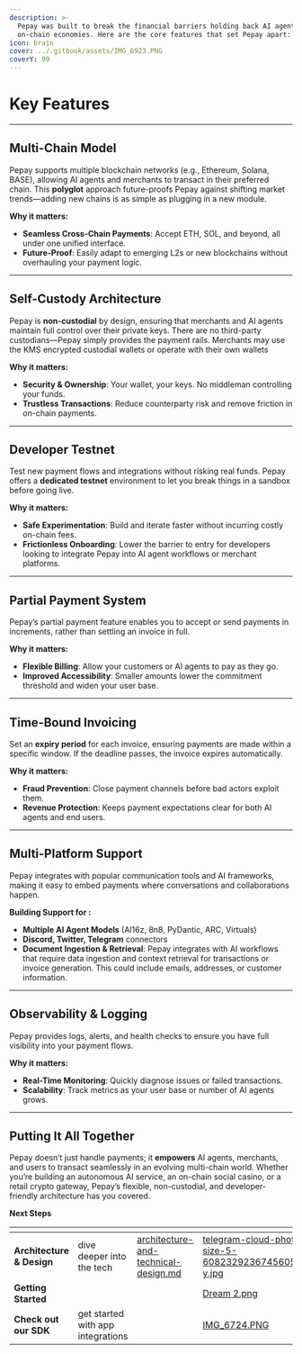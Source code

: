 ```yaml
---
description: >-
  Pepay was built to break the financial barriers holding back AI agents and
  on-chain economies. Here are the core features that set Pepay apart:
icon: brain
cover: ../.gitbook/assets/IMG_6923.PNG
coverY: 99
---
```


# Key Features

***

## Multi-Chain Model

Pepay supports multiple blockchain networks (e.g., Ethereum, Solana, BASE), allowing AI agents and merchants to transact in their preferred chain. This **polyglot** approach future-proofs Pepay against shifting market trends—adding new chains is as simple as plugging in a new module.

**Why it matters:**

* **Seamless Cross-Chain Payments**: Accept ETH, SOL, and beyond, all under one unified interface.
* **Future-Proof**: Easily adapt to emerging L2s or new blockchains without overhauling your payment logic.

***

## Self-Custody Architecture

Pepay is **non-custodial** by design, ensuring that merchants and AI agents maintain full control over their private keys. There are no third-party custodians—Pepay simply provides the payment rails. Merchants may use the KMS encrypted custodial wallets or operate with their own wallets

**Why it matters:**

* **Security & Ownership**: Your wallet, your keys. No middleman controlling your funds.
* **Trustless Transactions**: Reduce counterparty risk and remove friction in on-chain payments.

***

## Developer Testnet

Test new payment flows and integrations without risking real funds. Pepay offers a **dedicated testnet** environment to let you break things in a sandbox before going live.

**Why it matters:**

* **Safe Experimentation**: Build and iterate faster without incurring costly on-chain fees.
* **Frictionless Onboarding**: Lower the barrier to entry for developers looking to integrate Pepay into AI agent workflows or merchant platforms.

***

## Partial Payment System

Pepay’s partial payment feature enables you to accept or send payments in increments, rather than settling an invoice in full.

**Why it matters:**

* **Flexible Billing**: Allow your customers or AI agents to pay as they go.
* **Improved Accessibility**: Smaller amounts lower the commitment threshold and widen your user base.

***

## Time-Bound Invoicing

Set an **expiry period** for each invoice, ensuring payments are made within a specific window. If the deadline passes, the invoice expires automatically.

**Why it matters:**

* **Fraud Prevention**: Close payment channels before bad actors exploit them.
* **Revenue Protection**: Keeps payment expectations clear for both AI agents and end users.

***

## Multi-Platform Support

Pepay integrates with popular communication tools and AI frameworks, making it easy to embed payments where conversations and collaborations happen.

**Building Support for :**

* **Multiple AI Agent Models** (AI16z, 8n8, PyDantic, ARC, Virtuals)
* **Discord, Twitter, Telegram** connectors
* **Document Ingestion & Retrieval**: Pepay integrates with AI workflows that require data ingestion and context retrieval for transactions or invoice generation. This could include emails, addresses, or customer information.&#x20;

***

## Observability & Logging

Pepay provides logs, alerts, and health checks to ensure you have full visibility into your payment flows.

**Why it matters:**

* **Real-Time Monitoring**: Quickly diagnose issues or failed transactions.
* **Scalability**: Track metrics as your user base or number of AI agents grows.

***

## Putting It All Together

Pepay doesn’t just handle payments; it **empowers** AI agents, merchants, and users to transact seamlessly in an evolving multi-chain world. Whether you’re building an autonomous AI service, an on-chain social casino, or a retail crypto gateway, Pepay’s flexible, non-custodial, and developer-friendly architecture has you covered.

**Next Steps**

<table data-view="cards"><thead><tr><th></th><th></th><th data-type="content-ref"></th><th data-hidden data-card-cover data-type="files"></th><th data-hidden></th><th data-hidden data-card-target data-type="content-ref"></th></tr></thead><tbody><tr><td><strong>Architecture &#x26; Design</strong></td><td>dive deeper into the tech</td><td><a href="architecture-and-technical-design.md">architecture-and-technical-design.md</a></td><td><a href="../.gitbook/assets/telegram-cloud-photo-size-5-6082329236745605425-y.jpg">telegram-cloud-photo-size-5-6082329236745605425-y.jpg</a></td><td></td><td></td></tr><tr><td><strong>Getting Started</strong></td><td></td><td></td><td><a href="../.gitbook/assets/Dream 2.png">Dream 2.png</a></td><td></td><td></td></tr><tr><td><strong>Check out our SDK</strong></td><td>get started with app integrations</td><td></td><td><a href="../.gitbook/assets/IMG_6724.PNG">IMG_6724.PNG</a></td><td></td><td><a href="../developers/quickstart.md">quickstart.md</a></td></tr></tbody></table>
